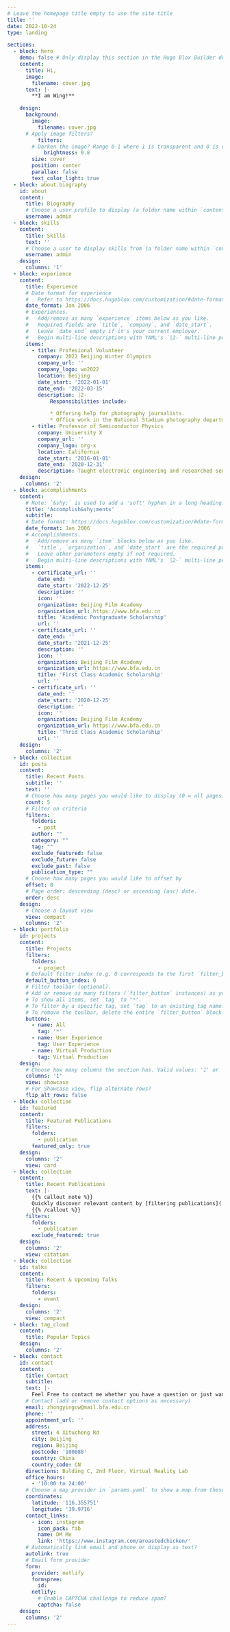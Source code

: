 ```yaml
---
# Leave the homepage title empty to use the site title
title: ''
date: 2022-10-24
type: landing

sections:
  - block: hero
    demo: false # Only display this section in the Hugo Blox Builder demo site
    content:
      title: Hi,
      image:
        filename: cover.jpg
      text: |-
        **I am Wing!**

    design:
      background:
        image:
          filename: cover.jpg
      # Apply image filters?
          filters:
        # Darken the image? Range 0-1 where 1 is transparent and 0 is opaque.
            brightness: 0.8
        size: cover
        position: center
        parallax: false
        text_color_light: true
  - block: about.biography
    id: about
    content:
      title: Biography
      # Choose a user profile to display (a folder name within `content/authors/`)
      username: admin
  - block: skills
    content:
      title: Skills
      text: ''
      # Choose a user to display skills from (a folder name within `content/authors/`)
      username: admin
    design:
      columns: '1'
  - block: experience
    content:
      title: Experience
      # Date format for experience
      #   Refer to https://docs.hugoblox.com/customization/#date-format
      date_format: Jan 2006
      # Experiences.
      #   Add/remove as many `experience` items below as you like.
      #   Required fields are `title`, `company`, and `date_start`.
      #   Leave `date_end` empty if it's your current employer.
      #   Begin multi-line descriptions with YAML's `|2-` multi-line prefix.
      items:
        - title: Profesional Volunteer
          company: 2022 Beijing Winter Olympics
          company_url: ''
          company_logo: wo2022
          location: Beijing
          date_start: '2022-01-01'
          date_end: '2022-03-15'
          description: |2-
              Responsibilities include:

              * Offering help for photography journalists.
              * Office work in the National Stadium photography department.
        - title: Professor of Semiconductor Physics
          company: University X
          company_url: ''
          company_logo: org-x
          location: California
          date_start: '2016-01-01'
          date_end: '2020-12-31'
          description: Taught electronic engineering and researched semiconductor physics.
    design:
      columns: '2'
  - block: accomplishments
    content:
      # Note: `&shy;` is used to add a 'soft' hyphen in a long heading.
      title: 'Accomplish&shy;ments'
      subtitle:
      # Date format: https://docs.hugoblox.com/customization/#date-format
      date_format: Jan 2006
      # Accomplishments.
      #   Add/remove as many `item` blocks below as you like.
      #   `title`, `organization`, and `date_start` are the required parameters.
      #   Leave other parameters empty if not required.
      #   Begin multi-line descriptions with YAML's `|2-` multi-line prefix.
      items:
        - certificate_url: ''
          date_end: ''
          date_start: '2022-12-25'
          description: ''
          icon: ''
          organization: Beijing Film Academy
          organization_url: https://www.bfa.edu.cn
          title: 'Academic Postgraduate Scholarship'
          url: ''
        - certificate_url: ''
          date_end: ''
          date_start: '2021-12-25'
          description: ''
          icon: ''
          organization: Beijing Film Academy
          organization_url: https://www.bfa.edu.cn
          title: 'First Class Academic Scholarship'
          url: ''
        - certificate_url: ''
          date_end: ''
          date_start: '2020-12-25'
          description: ''
          icon: ''
          organization: Beijing Film Academy
          organization_url: https://www.bfa.edu.cn
          title: 'Thrid Class Academic Scholarship'
          url: ''
    design:
      columns: '2'
  - block: collection
    id: posts
    content:
      title: Recent Posts
      subtitle: ''
      text: ''
      # Choose how many pages you would like to display (0 = all pages)
      count: 5
      # Filter on criteria
      filters:
        folders:
          - post
        author: ""
        category: ""
        tag: ""
        exclude_featured: false
        exclude_future: false
        exclude_past: false
        publication_type: ""
      # Choose how many pages you would like to offset by
      offset: 0
      # Page order: descending (desc) or ascending (asc) date.
      order: desc
    design:
      # Choose a layout view
      view: compact
      columns: '2'
  - block: portfolio
    id: projects
    content:
      title: Projects
      filters:
        folders:
          - project
      # Default filter index (e.g. 0 corresponds to the first `filter_button` instance below).
      default_button_index: 0
      # Filter toolbar (optional).
      # Add or remove as many filters (`filter_button` instances) as you like.
      # To show all items, set `tag` to "*".
      # To filter by a specific tag, set `tag` to an existing tag name.
      # To remove the toolbar, delete the entire `filter_button` block.
      buttons:
        - name: All
          tag: '*'
        - name: User Experience
          tag: User Experience
        - name: Virtual Production
          tag: Virtual Production
    design:
      # Choose how many columns the section has. Valid values: '1' or '2'.
      columns: '1'
      view: showcase
      # For Showcase view, flip alternate rows?
      flip_alt_rows: false
  - block: collection
    id: featured
    content:
      title: Featured Publications
      filters:
        folders:
          - publication
        featured_only: true
    design:
      columns: '2'
      view: card
  - block: collection
    content:
      title: Recent Publications
      text: |-
        {{% callout note %}}
        Quickly discover relevant content by [filtering publications](./publication/).
        {{% /callout %}}
      filters:
        folders:
          - publication
        exclude_featured: true
    design:
      columns: '2'
      view: citation
  - block: collection
    id: talks
    content:
      title: Recent & Upcoming Talks
      filters:
        folders:
          - event
    design:
      columns: '2'
      view: compact
  - block: tag_cloud
    content:
      title: Popular Topics
    design:
      columns: '2'
  - block: contact
    id: contact
    content:
      title: Contact
      subtitle:
      text: |-
        Feel Free to contact me whether you have a question or just want to make friends!
      # Contact (add or remove contact options as necessary)
      email: zhongyingcw@mail.bfa.edu.cn
      phone: ''
      appointment_url: ''
      address:
        street: 4 Xitucheng Rd
        city: Beijing
        region: Beijing
        postcode: '100088'
        country: China
        country_code: CN
      directions: Bulding C, 2nd Floor, Virtual Reality Lab
      office_hours:
        - '10:00 to 24:00'
      # Choose a map provider in `params.yaml` to show a map from these coordinates
      coordinates:
        latitude: '116.355751'
        longitude: '39.9716'  
      contact_links:
        - icon: instagram
          icon_pack: fab
          name: DM Me
          link: 'https://www.instagram.com/aroastedchicken/'
      # Automatically link email and phone or display as text?
      autolink: true
      # Email form provider
      form:
        provider: netlify
        formspree:
          id:
        netlify:
          # Enable CAPTCHA challenge to reduce spam?
          captcha: false
    design:
      columns: '2'
---
```

